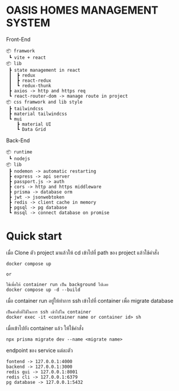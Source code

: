 # OASIS HOMES MANAGEMENT SYSTEM

Front-End

```
📦 framwork
 ┗ vite + react
📦 lib
 ┣ state management in react
 ┃  ┣ redux 
 ┃  ┣ react-redux 
 ┃  ┗ redux-thunk
 ┣ axios -> http and https req
 ┗ react-router-dom -> manage route in project
📦 css framwork and lib style
 ┣ tailwindcss
 ┣ material tailwindcss
 ┗ mui
    ┣ material UI
    ┗ Data Grid

``` 

Back-End

```
📦 runtime
 ┗ nodejs
📦 lib
 ┣ nodemon -> automatic restarting
 ┣ express -> api server
 ┣ passport.js -> auth
 ┣ cors -> http and https middleware
 ┣ prisma -> database orm
 ┣ jwt -> jsonwebtoken
 ┣ redis -> client cache in memory
 ┣ pgsql -> pg database
 ┗ mssql -> connect database on promise
``` 

# Quick start

เมื่อ Clone ตัว project มาแล้วให้ cd เข้าไปที่ path ของ project แล้วใช้คำสั่ง
```
docker compose up

or

ใช้เพื่อให้ container run เป็น background ไปเลย
docker compose up -d --build
```

เมื่อ container run อยู่ให้ทำการ ssh เข้าไปที่ container เพื่อ migrate database
```
เป็นคำสั่งที่ใช้ในการ ssh เข้าไปใน container
docker exec -it <container name or container id> sh
```

เมื่อเข้าไปยัง container แล้ว ให้ใช้คำสั่ง
```
npx prisma migrate dev --name <migrate name>
```

endpoint ของ service แต่ละตัว
```
fontend -> 127.0.0.1:4000
backend -> 127.0.0.1:3000
redis gui -> 127.0.0.1:8001
redis cli -> 127.0.0.1:6379
pg database -> 127.0.0.1:5432
```



